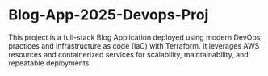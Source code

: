 # Blog-App-2025-Devops-Proj
This project is a full-stack Blog Application deployed using modern DevOps practices and infrastructure as code (IaC) with Terraform. It leverages AWS resources and containerized services for scalability, maintainability, and repeatable deployments.
